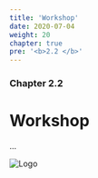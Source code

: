 ```yaml
---
title: 'Workshop'
date: 2020-07-04
weight: 20
chapter: true
pre: '<b>2.2 </b>'
---
```


### Chapter 2.2

# Workshop

...

![Logo](/img/goblin-blupi-workshop.svg)
